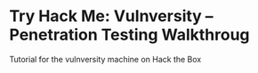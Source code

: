 # Try Hack Me: Vulnversity – Penetration Testing Walkthroug
Tutorial for the vulnversity machine on Hack the Box
